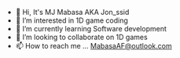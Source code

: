 - 👋 Hi, It's MJ Mabasa AKA Jon_ssid
- 👀 I’m interested in 1D game coding
- 🌱 I’m currently learning Software development
- 💞️ I’m looking to collaborate on 1D games
- 📫 How to reach me ... MabasaAF@outlook.com
